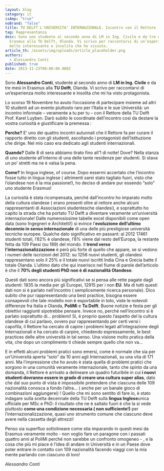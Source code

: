```yaml
---
layout: blog
category: it
isAmp: "true"
noBrand: "false"
title: TU DELFT L'UNIVERSITA’ INTERNAZIONALE. Incontro con il Rettore
tag: Rappresentanza
desc: Sono uno studente al secondo anno di LM in Ing. Civile e da tre mesi in
  Erasmus alla TU Delft, Olanda. Vi scrivo per raccontarvi di un’esperienza
  molto interessante e insolita che ho vissuto.
article_th: /assets/img/uploads/article_placeholder.png
authors:
  - Alessandro Conti
published: true
date: 2013-11-23T00:00:00.000Z
---
```

Sono **Alessandro Conti**, studente al secondo anno di **LM in Ing. Civile** e da tre mesi in Erasmus alla **TU Delft**, Olanda. Vi scrivo per raccontarvi di un’esperienza molto interessante e insolita che mi ha visto protagonista.

Lo scorso 19 Novembre ho avuto l’occasione di partecipare insieme ad altri 10 studenti ad un evento piuttosto raro per l’Italia e le sue Università: un incontro informale – veramente a tu per tu – con il Rettore della TU Delft Prof. Karel Luyben. Darò subito le coordinate dell’incontro così da destare la vostra curiosità e giustificare la premessa :

**Perche?** E’ uno dei quattro incontri autunnali che il Rettore fa per curare il rapporto diretto con gli studenti, ascoltando i protagonisti dell’Istituzione che dirige. Nel mio caso era dedicato agli studenti internazionali.

**Quando?** Dalle 8 di sera abbiamo tirato fino all’1 di notte! Dove? Nella stanza di uno studente all’interno di una delle tante residenze per studenti. Si stava un po’ stretti ma ne è valsa la pena.

**Come?** In lingua inglese, of course. Dopo essermi accertato che l’incontro fosse tutto in lingua inglese ( altrimenti sarei stato tagliato fuori, visto che l’olandese non è la mia passione!), ho deciso di andare pur essendo “solo” uno studente Erasmus!

La curiosità è stata ricompensata, perché dall’incontro ho imparato molto della cultura olandese ( erano presenti oltre al rettore anche alcuni rappresentanti di Associazioni studentesche olandesi), e soprattutto ho capito la strada che ha portato TU Delft a diventare veramente un’università internazionale! Dalle numerosissime tabelle excel disponibili come open data (sono Ingegneri e Architetti!) si evince l’**evoluzione dell’ultimo decennio in senso internazionale** di una delle più prestigiose università tecniche europee. Qualche dato significativo en passant: al 2012 17461 studenti totali, l’82% è olandese, l’8% viene dal resto dell’Europa, la restante fetta da 109 Paesi (su 189) del mondo. Il **trend verso l’internazionalizzazione** è però più forte di quello che appare, se si vedono i numeri delle iscrizioni del 2012: su 1256 nuovi studenti, gli olandesi rappresentano solo il 25% e il totale nuovi iscritti India Cina e Grecia batte il totale Olanda. L’ultimo dato che qui inserisco nel fiume di parole dell’articolo è che il **70% degli studenti PhD non è di nazionalità Olandese**.

Questi dati sono ancora più significativi se si pensa alle rette pagate dagli studenti: 1835 la media per gli Europei, 12915 per i non **EU**. Ma di tutti questi dati non si è parlato nell’incontro ( semplicemente ricerca personale). Dico subito che pur rappresentando una best practice, bisogna essere consapevoli che tale modello non è esportabile in toto, viste le notevoli differenze fra Italia e Olanda, **PoliMi** e **Tu Delft**. Buone notizie e festa per gli obiettivi raggiunti sipotrebbe pensare. Invece no, perché nell’incontro si è parlato soprattutto di… problemi! Sì, è proprio questo l’aspetto del la cultura olandese di cui parlavo, ovvero pur rappresentando per certi versi i capofila, il Rettore ha cercato di capire i problemi legati all’integrazione degli Internazionali e ha cercato di carpire, chiedendo espressamente, le best practices delle altre università in tal senso. Una visione molto pratica della vita, che dopo un complimento ti chiede sempre quello che non va…

E in effetti alcuni problemi pratici sono emersi, come è normale che sia per un’Università aperta “solo” da 10 anni agli Internazionali, su una vita di 171 anni. Ma l’impressione che ho avuto è stata quella di problemi pratici che sorgono in una comunità veramente internazionale, tanto che spinto da una domanda, il Rettore è arrivato a delineare un quadro futuribile in cui **i nuovi studenti dovranno essere in grado di creare una cultura super alias**, dato che dal suo punto di vista è impossibile pretendere che ciascuna delle 109 nazionalità conosca a fondo l’altra… ( anche per un banale gioco di combinazioni aggiungerei) ! Quello che mi sono sentito di fare io, è stato indagare sulla scelta decennale della TU Delft sulla **lingua Inglese**unica ufficiale per MSc e PhD: il risultato che ne è saltato fuori è che la si vede piuttosto **come una condizione necessaria ( non sufficiente!)** per l’internazionalizzazione, quasi uno strumento comune che ciascuno deve avere nella cassetta degli attrezzi!

Penso sia superfluo sottolineare come stia imparando in questi mesi da Erasmus veramente molto - non voglio fare un paragone con i passati quattro anni al PoliMi perché non sarebbe un confronto omogeneo - , e la cosa che più mi piace è l’idea di andare in Università e in un Paese dove poter entrare in contatto con 109 nazionalità facendo viaggi con la mia mente parlando con ciascuno di loro!

*Alessandro Conti*